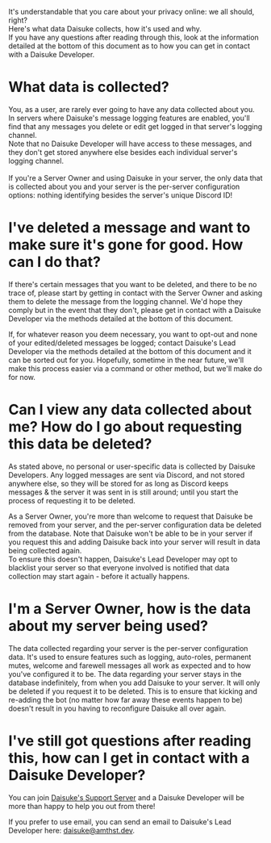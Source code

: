 It's understandable that you care about your privacy online: we all should, right?\
Here's what data Daisuke collects, how it's used and why.\
If you have any questions after reading through this, look at the information detailed at the bottom of this document as to how you can get in contact with a Daisuke Developer.

# What data is collected?

You, as a user, are rarely ever going to have any data collected about you. In servers where Daisuke's message logging features are enabled, you'll find that any messages you delete or edit get logged in that server's logging channel.\
Note that no Daisuke Developer will have access to these messages, and they don't get stored anywhere else besides each individual server's logging channel.\
\
If you're a Server Owner and using Daisuke in your server, the only data that is collected about you and your server is the per-server configuration options: nothing identifying besides the server's unique Discord ID!

# I've deleted a message and want to make sure it's gone for good. How can I do that?

If there's certain messages that you want to be deleted, and there to be no trace of, please start by getting in contact with the Server Owner and asking them to delete the message from the logging channel. We'd hope they comply but in the event that they don't, please get in contact with a Daisuke Developer via the methods detailed at the bottom of this document.

If, for whatever reason you deem necessary, you want to opt-out and none of your edited/deleted messages be logged; contact Daisuke's Lead Developer via the methods detailed at the bottom of this document and it can be sorted out for you. Hopefully, sometime in the near future, we'll make this process easier via a command or other method, but we'll make do for now.

# Can I view any data collected about me? How do I go about requesting this data be deleted?

As stated above, no personal or user-specific data is collected by Daisuke Developers. Any logged messages are sent via Discord, and not stored anywhere else, so they will be stored for as long as Discord keeps messages & the server it was sent in is still around; until you start the process of requesting it to be deleted.

As a Server Owner, you're more than welcome to request that Daisuke be removed from your server, and the per-server configuration data be deleted from the database. Note that Daisuke won't be able to be in your server if you request this and adding Daisuke back into your server will result in data being collected again.\
To ensure this doesn't happen, Daisuke's Lead Developer may opt to blacklist your server so that everyone involved is notified that data collection may start again - before it actually happens.

# I'm a Server Owner, how is the data about my server being used?

The data collected regarding your server is the per-server configuration data. It's used to ensure features such as logging, auto-roles, permanent mutes, welcome and farewell messages all work as expected and to how you've configured it to be. The data regarding your server stays in the database indefinitely, from when you add Daisuke to your server. It will only be deleted if you request it to be deleted. This is to ensure that kicking and re-adding the bot (no matter how far away these events happen to be) doesn't result in you having to reconfigure Daisuke all over again.

# I've still got questions after reading this, how can I get in contact with a Daisuke Developer?

You can join [Daisuke's Support Server](https://discord.com/invite/RW5mrEh) and a Daisuke Developer will be more than happy to help you out from there!

If you prefer to use email, you can send an email to Daisuke's Lead Developer here: daisuke@amthst.dev.